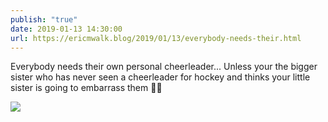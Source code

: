 ```yaml
---
publish: "true"
date: 2019-01-13 14:30:00
url: https://ericmwalk.blog/2019/01/13/everybody-needs-their.html
---
```


Everybody needs their own personal cheerleader... Unless your the bigger sister who has never seen a cheerleader for hockey and thinks your little sister is going to embarrass them 🏒😂

![](https://ericmwalk.blog/uploads/2022/abc2e352ab.jpg)